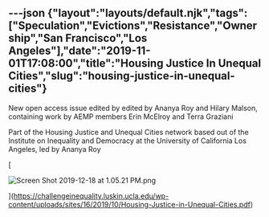 ---json
{"layout":"layouts/default.njk","tags":["Speculation","Evictions","Resistance","Ownership","San Francisco","Los Angeles"],"date":"2019-11-01T17:08:00","title":"Housing Justice In Unequal Cities","slug":"housing-justice-in-unequal-cities"}
---

New open access issue edited by edited by Ananya Roy and Hilary Malson, containing work by AEMP members Erin McElroy and Terra Graziani

Part of the Housing Justice and Unequal Cities network based out of the Institute on Inequality and Democracy at the University of California Los Angeles, led by Ananya Roy

[

![Screen Shot 2019-12-18 at 1.05.21 PM.png](https://images.squarespace-cdn.com/content/v1/52b7d7a6e4b0b3e376ac8ea2/1576692443145-7TEMCFCWXJMYQOI8H1NR/ke17ZwdGBToddI8pDm48kAqonZL6ZGn9a97C1w_-9oxZw-zPPgdn4jUwVcJE1ZvWQUxwkmyExglNqGp0IvTJZamWLI2zvYWH8K3-s_4yszcp2ryTI0HqTOaaUohrI8PI8_IbEoVfJK3b_zQjXXOKvgAC0GUCmllmOGG_Ph0Ree0/Screen+Shot+2019-12-18+at+1.05.21+PM.png)

](https://challengeinequality.luskin.ucla.edu/wp-content/uploads/sites/16/2019/10/Housing-Justice-in-Unequal-Cities.pdf)